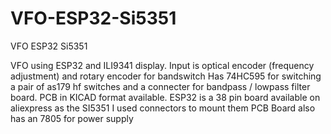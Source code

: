 # VFO-ESP32-Si5351
VFO ESP32 Si5351

VFO using ESP32 and ILI9341 display.
Input is optical encoder (frequency adjustment) and rotary encoder  for bandswitch
Has 74HC595 for switching a pair of as179 hf switches and a connecter for bandpass / lowpass filter board.
PCB in KICAD format available. ESP32 is a 38 pin board available on aliexpress as the SI5351 I used connectors to mount them
PCB Board also has an 7805 for power supply

